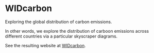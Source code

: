 # WIDcarbon
Exploring the global distribution of carbon emissions.

In other words, we explore the distribution of carboon emissions across different countries via a particular skyscraper diagrams.

See the resulting website at [WIDcarbon](https://tzvetanmoev.github.io/WIDcarbon/).
